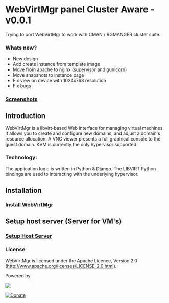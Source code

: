 # WebVirtMgr panel Cluster Aware - v0.0.1

Trying to port WebVirtMgr to work with CMAN / RGMANGER cluster suite.

### Whats new?

* New design
* Add create instance from template image
* Move from apache to nginx (supervisor and gunicorn)
* Move snapshots to instance page
* Fix view on device with 1024x768 resolution
* Fix bugs

### <a href="https://github.com/retspen/webvirtmgr/wiki/Screenshots">Screenshots</a>

## Introduction

WebVirtMgr is a libvirt-based Web interface for managing virtual machines. It allows you to create and configure new domains, and adjust a domain's resource allocation. A VNC viewer presents a full graphical console to the guest domain. KVM is currently the only hypervisor supported.

### Technology:

The application logic is written in Python & Django. The LIBVIRT Python bindings are used to interacting with the underlying hypervisor.

## Installation

### <a href="https://github.com/retspen/webvirtmgr/wiki/Install-WebVirtMgr">Install WebVirtMgr</a>

## Setup host server (Server for VM's)

### <a href="https://github.com/retspen/webvirtmgr/wiki/Setup-Host-Server">Setup Host Server</a>

### License

WebVirtMgr is licensed under the Apache Licence, Version 2.0 (http://www.apache.org/licenses/LICENSE-2.0.html).

Powered by

<img src=http://www.jetbrains.com/img/logos/pycharm_logo.gif>

[![Donate](https://www.paypalobjects.com/en_US/i/btn/btn_donateCC_LG.gif)](https://www.paypal.com/cgi-bin/webscr?cmd=_s-xclick&hosted_button_id=CEN82VLX7GD7S)
